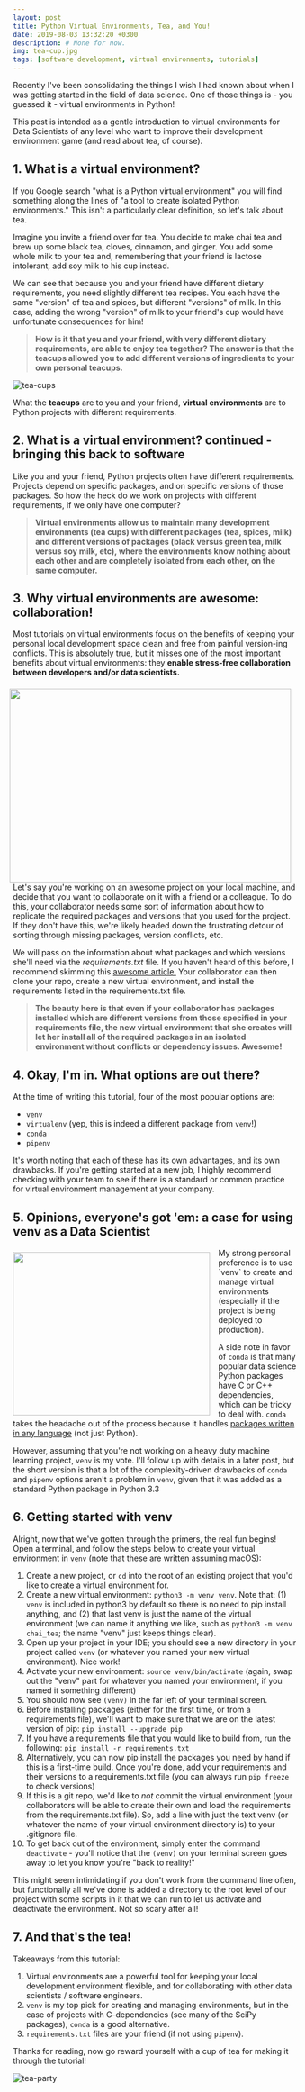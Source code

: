 ```yaml
---
layout: post
title: Python Virtual Environments, Tea, and You!
date: 2019-08-03 13:32:20 +0300
description: # None for now.
img: tea-cup.jpg
tags: [software development, virtual environments, tutorials]
---
```

Recently I've been consolidating the things I wish I had known about when I was getting started in the field of data
science. One of those things is - you guessed it - virtual environments in Python!

This post is intended as a gentle introduction to virtual environments for Data Scientists of any level who want to
improve their development environment game (and read about tea, of course).

## 1. What is a virtual environment?
If you Google search "what is a Python virtual environment" you will find something along the lines of "a tool to
create isolated Python environments." This isn't a particularly clear definition, so let's talk about tea.

Imagine you invite a friend over for tea. You decide to make chai tea and brew up some black tea, cloves, cinnamon,
and ginger. You add some whole milk to your tea and, remembering that your friend is lactose intolerant, add soy milk
to his cup instead.

We can see that because you and your friend have different dietary requirements, you need slightly different tea
recipes. You each have the same "version" of tea and spices, but different "versions" of milk. In this case, adding the
wrong "version" of milk to your friend's cup would have unfortunate consequences for him!

> **How is it that you and your friend, with very different dietary requirements, are able to enjoy tea together?
The answer is that the teacups allowed you to add different versions of ingredients to your own personal teacups.**

![tea-cups](/assets/img/tea-cups.png)

What the **teacups** are to you and your friend, **virtual environments** are to Python projects with different
requirements.

## 2. What is a virtual environment? continued - bringing this back to software
Like you and your friend, Python projects often have different requirements. Projects depend on specific packages, and
on specific versions of those packages. So how the heck do we work on projects with different requirements, if we only
have one computer?

> **Virtual environments allow us to maintain many development environments (tea cups) with different packages
(tea, spices, milk) and different versions of packages (black versus green tea, milk versus soy milk, etc), where the
environments know nothing about each other and are completely isolated from each other, on the same computer.**

## 3. Why virtual environments are awesome: collaboration!
Most tutorials on virtual environments focus on the benefits of keeping your personal local development space clean and
free from painful version-ing conflicts. This is absolutely true, but it misses one of the most important benefits
about virtual environments: they **enable stress-free collaboration between developers and/or data scientists.**

<img src="/assets/img/tea-party.png" width="500" height="344" style="float: right;margin-right: 10px;margin-top: 7px;">

Let's say you're working on an awesome project on your local machine, and decide that you want to collaborate on it with
a friend or a colleague. To do this, your collaborator needs some sort of information about how to replicate the
required packages and versions that you used for the project. If they don't have this, we're likely headed down the
frustrating detour of sorting through missing packages, version conflicts, etc.

We will pass on the information about what packages and which versions she'll need via the _requirements.txt_ file. If
you haven't heard of this before, I recommend skimming this [awesome article.](
https://medium.com/@boscacci/why-and-how-to-make-a-requirements-txt-f329c685181e) Your collaborator can then
clone your repo, create a new virtual environment, and install the requirements listed in the requirements.txt file.

> **The beauty here is that even if your collaborator has packages installed which are different versions from those
specified in your requirements file, the new virtual environment that she creates will let her install
all of the required packages in an isolated environment without conflicts or dependency issues. Awesome!**

## 4. Okay, I'm in. What options are out there?
At the time of writing this tutorial, four of the most popular options are:
* `venv`
* `virtualenv` (yep, this is indeed a different package from `venv`!)
* `conda`
* `pipenv`

It's worth noting that each of these has its own advantages, and its own drawbacks. If you're getting started at a new
job, I highly recommend checking with your team to see if there is a standard or common practice for virtual environment
management at your company.

## 5. Opinions, everyone's got 'em: a case for using venv as a Data Scientist
<img src="/assets/img/tea-cup-colors.png" width="350" height="290" style="float: left;margin-right: 15px;margin-top: 7px;">
My strong personal preference is to use `venv` to create and manage virtual environments (especially if the project is
being deployed to production).

A side note in favor of `conda` is that many popular data science Python packages have C or C++ dependencies, which can
be tricky to deal with. `conda` takes the headache out of the process because it handles [packages written in any
language](https://www.anaconda.com/understanding-conda-and-pip/) (not just Python).

However, assuming that you're not working on a heavy duty machine learning project, `venv`
is my vote. I'll follow up with details in a later post, but the short version is that a lot of the complexity-driven
drawbacks of `conda` and `pipenv` options aren't a problem in `venv`, given that it was added as a standard Python
package in Python 3.3

## 6. Getting started with venv
Alright, now that we've gotten through the primers, the real fun begins! Open a terminal, and follow the steps below
to create your virtual environment in `venv` (note that these are written assuming macOS):

1. Create a new project, or `cd` into the root of an existing project that you'd like to create a virtual environment
for.
2. Create a new virtual environment: `python3 -m venv venv`. Note that: (1) `venv` is included in python3 by default so
there is no need to pip install anything, and (2) that last venv is just the name of the virtual environment (we can
name it anything we like, such as `python3 -m venv chai_tea`; the name "venv" just keeps things clear).
3. Open up your project in your IDE; you should see a new directory in your project called `venv` (or whatever you
named your new virtual environment). Nice work!
4. Activate your new environment: `source venv/bin/activate` (again, swap out the "venv" part for whatever you named
your environment, if you named it something different)
5. You should now see `(venv)` in the far left of your terminal screen.
6. Before installing packages (either for the first time, or from a requirements file), we'll want to make sure that
we are on the latest version of pip: `pip install --upgrade pip`
7. If you have a requirements file that you would like to build from, run the following: `pip install -r requirements.txt`
8. Alternatively, you can now pip install the packages you need by hand if this is a first-time build. Once you're done,
add your requirements and their versions to a requirements.txt file (you can always run `pip freeze` to check versions)
9. If this is a git repo, we'd like to _not_ commit the virtual environment (your collaborators will be able to create
their own and load the requirements from the requirements.txt file). So, add a line with just the text venv (or whatever
the name of your virtual environment directory is) to your .gitignore file.
10. To get back out of the environment, simply enter the command `deactivate` - you'll notice that the `(venv)` on your
terminal screen goes away to let you know you're "back to reality!"

This might seem intimidating if you don't work from the command line often, but functionally all we've done is added a
directory to the root level of our project with some scripts in it that we can run to let us activate and deactivate
the environment. Not so scary after all!

## 7. And that's the tea!
Takeaways from this tutorial:
1. Virtual environments are a powerful tool for keeping your local development environment flexible, and for
collaborating with other data scientists / software engineers.
2. `venv` is my top pick for creating and managing environments, but in the case of projects with C-dependencies (see
many of the SciPy packages), `conda` is a good alternative.
3. `requirements.txt` files are your friend (if not using `pipenv`).

Thanks for reading, now go reward yourself with a cup of tea for making it through the tutorial!

![tea-party](/assets/img/tea-mood.png)
